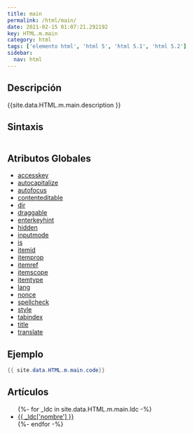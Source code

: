 ```yaml
---
title: main
permalink: /html/main/
date: 2021-02-15 01:07:21.292192
key: HTML.m.main
category: html
tags: ['elemento html', 'html 5', 'html 5.1', 'html 5.2']
sidebar: 
  nav: html
---
```


## Descripción
{{site.data.HTML.m.main.description }}

## Sintaxis
~~~html
~~~

## Atributos Globales
* [accesskey](/html/accesskey/)
* [autocapitalize](/html/autocapitalize/)
* [autofocus](/html/autofocus/)
* [contenteditable](/html/contenteditable/)
* [dir](/html/dir/)
* [draggable](/html/draggable/)
* [enterkeyhint](/html/enterkeyhint/)
* [hidden](/html/hidden/)
* [inputmode](/html/inputmode/)
* [is](/html/is/)
* [itemid](/html/itemid/)
* [itemprop](/html/itemprop/)
* [itemref](/html/itemref/)
* [itemscope](/html/itemscope/)
* [itemtype](/html/itemtype/)
* [lang](/html/lang/)
* [nonce](/html/nonce/)
* [spellcheck](/html/spellcheck/)
* [style](/html/style/)
* [tabindex](/html/tabindex/)
* [title](/html/title/)
* [translate](/html/translate/)

## Ejemplo
~~~java
{{ site.data.HTML.m.main.code}}
~~~

## Artículos
<ul>
{%- for _ldc in site.data.HTML.m.main.ldc -%}
   <li>
       <a href="{{_ldc['url'] }}">{{ _ldc['nombre'] }}</a>
   </li>
{%- endfor -%}
</ul>
